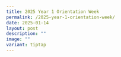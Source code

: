 ```yaml
---
title: 2025 Year 1 Orientation Week
permalink: /2025-year-1-orientation-week/
date: 2025-01-14
layout: post
description: ""
image: ""
variant: tiptap
---
```

